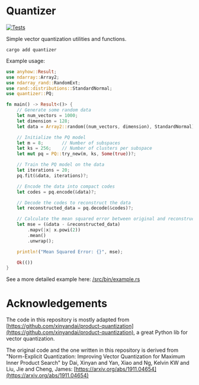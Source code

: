 # Quantizer

[![Tests](https://github.com/oramasearch/quantizer/actions/workflows/ci.yml/badge.svg)](https://github.com/oramasearch/quantizer/actions/workflows/ci.yml)

Simple vector quantization utilities and functions.

```shell
cargo add quantizer
```

Example usage:

```rust
use anyhow::Result;
use ndarray::Array2;
use ndarray_rand::RandomExt;
use rand::distributions::StandardNormal;
use quantizer::PQ;

fn main() -> Result<()> {
    // Generate some random data
    let num_vectors = 1000;
    let dimension = 128;
    let data = Array2::random((num_vectors, dimension), StandardNormal);

    // Initialize the PQ model
    let m = 8;       // Number of subspaces
    let ks = 256;    // Number of clusters per subspace
    let mut pq = PQ::try_new(m, ks, Some(true))?;

    // Train the PQ model on the data
    let iterations = 20;
    pq.fit(&data, iterations)?;

    // Encode the data into compact codes
    let codes = pq.encode(&data)?;

    // Decode the codes to reconstruct the data
    let reconstructed_data = pq.decode(&codes)?;

    // Calculate the mean squared error between original and reconstructed data
    let mse = (&data - &reconstructed_data)
        .mapv(|x| x.powi(2))
        .mean()
        .unwrap();

    println!("Mean Squared Error: {}", mse);

    Ok(())
}
```

See a more detailed example here: [/src/bin/example.rs](/src/bin/example.rs)

# Acknowledgements
The code in this repository is mostly adapted from [https://github.com/xinyandai/product-quantization](https://github.com/xinyandai/product-quantization), a great Python lib for vector quantization.

The original code and the one written in this repository is derived from "Norm-Explicit Quantization: Improving Vector Quantization for Maximum Inner Product Search" by Dai, Xinyan and Yan, Xiao and Ng, Kelvin KW and Liu, Jie and Cheng, James: [https://arxiv.org/abs/1911.04654](https://arxiv.org/abs/1911.04654)